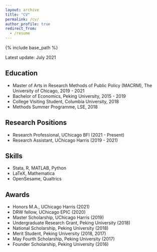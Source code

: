 ```yaml
---
layout: archive
title: "CV"
permalink: /cv/
author_profile: true
redirect_from:
  - /resume
---
```


{% include base_path %}

Latest update: July 2021

Education
------
* Master of Arts in Research Methods of Public Policy (MACRM), The University of Chicago, 2019 - 2021
* Bachelor of Economics, Peking University, 2015 - 2019
* College Visiting Student, Columbia University, 2018
* Methods Summer Programme, LSE, 2018

Research Positions
------
* Research Professional, UChicago BFI (2021 - Present)
* Research Assistant, UChicago Harris (2019 - 2021)

Skills
------
* Stata, R, MATLAB, Python
* LaTeX, Mathematica
* OpenSesame, Qualtrics

Awards
------
* Honors M.A., UChicago Harris (2021)
* DRW fellow, UChicago EPIC (2020)
* Master Scholarship, UChicago Harris (2019)
* Undergraduate Research Grant, Peking University (2018)
* National Scholarship, Peking University (2018)
* Merit Student, Peking University (2018, 2017)
* May Fourth Scholarship, Peking University (2017)
* Founder Scholarship, Peking University (2016)
